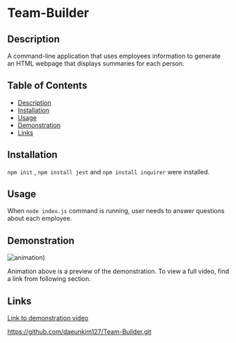 # Team-Builder

## Description
A command-line application that uses employees information to generate an HTML webpage that displays summaries for each person.

## Table of Contents
- [Description](#description)
- [Installation](#installation)
- [Usage](#usage)
- [Demonstration](#demonstration)
- [Links](#links)


## Installation
`npm init` , `npm install jest` and `npm install inquirer` were installed.

## Usage
When `node index.js` command is running, user needs to answer questions about each employee.

## Demonstration

![animation](./images/demo.gif))

Animation above is a preview of the demonstration. To view a full video, find a link from following section.


## Links

[Link to demonstration video](https://www.youtube.com/watch?v=k0YvPs0rjYg)

https://github.com/daeunkim127/Team-Builder.git

